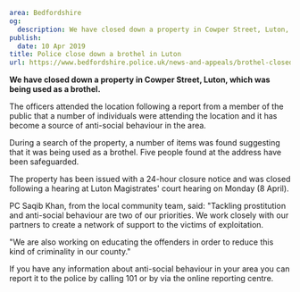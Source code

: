 ```yaml
area: Bedfordshire
og:
  description: We have closed down a property in Cowper Street, Luton, which was being used as a brothel.
publish:
  date: 10 Apr 2019
title: Police close down a brothel in Luton
url: https://www.bedfordshire.police.uk/news-and-appeals/brothel-closed-luton-april19
```

**We have closed down a property in Cowper Street, Luton, which was being used as a brothel.**

The officers attended the location following a report from a member of the public that a number of individuals were attending the location and it has become a source of anti-social behaviour in the area.

During a search of the property, a number of items was found suggesting that it was being used as a brothel. Five people found at the address have been safeguarded.

The property has been issued with a 24-hour closure notice and was closed following a hearing at Luton Magistrates' court hearing on Monday (8 April).

PC Saqib Khan, from the local community team, said: "Tackling prostitution and anti-social behaviour are two of our priorities. We work closely with our partners to create a network of support to the victims of exploitation.

"We are also working on educating the offenders in order to reduce this kind of criminality in our county."

If you have any information about anti-social behaviour in your area you can report it to the police by calling 101 or by via the online reporting centre.

